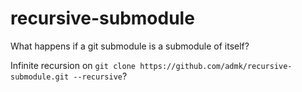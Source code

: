 recursive-submodule
===================

What happens if a git submodule is a submodule of itself?

Infinite recursion on `git clone https://github.com/admk/recursive-submodule.git --recursive`?

